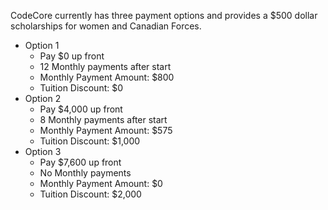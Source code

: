 CodeCore currently has three payment options and provides a $500 dollar
scholarships for women and Canadian Forces.

  * Option 1 
    * Pay $0 up front
    * 12 Monthly payments after start
    * Monthly Payment Amount: $800
    * Tuition Discount: $0
  * Option 2 
    * Pay $4,000 up front
    * 8 Monthly payments after start
    * Monthly Payment Amount: $575
    * Tuition Discount: $1,000
  * Option 3 
    * Pay $7,600 up front
    * No Monthly payments
    * Monthly Payment Amount: $0
    * Tuition Discount: $2,000

